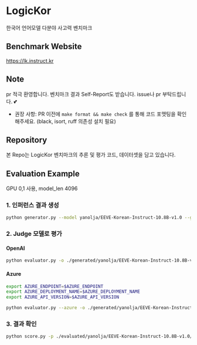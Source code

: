 # LogicKor

한국어 언어모델 다분야 사고력 벤치마크

## Benchmark Website

<https://lk.instruct.kr>

## Note

pr 적극 환영합니다.
벤치마크 결과 Self-Report도 받습니다. issue나 pr 부탁드립니다. 💕
* 권장 사항: PR 이전에 `make format && make check` 를 통해 코드 포맷팅을 확인해주세요. (black, isort, ruff 의존성 설치 필요)

## Repository

본 Repo는 LogicKor 벤치마크의 추론 및 평가 코드, 데이터셋을 담고 있습니다.

## Evaluation Example

GPU 0,1 사용, model_len 4096

### 1. 인퍼런스 결과 생성

```bash
python generator.py --model yanolja/EEVE-Korean-Instruct-10.8B-v1.0 --gpu_devices 0,1 --model_len 4096
```

### 2. Judge 모델로 평가

#### OpenAI

```bash
python evaluator.py -o ./generated/yanolja/EEVE-Korean-Instruct-10.8B-v1.0 -k sk-somethingsomething -t 30
```

#### Azure

```bash
export AZURE_ENDPOINT=$AZURE_ENDPOINT
export AZURE_DEPLOYMENT_NAME=$AZURE_DEPLOYMENT_NAME
export AZURE_API_VERSION=$AZURE_API_VERSION

python evaluator.py --azure -o ./generated/yanolja/EEVE-Korean-Instruct-10.8B-v1.0 -k sk-somethingsomething -t 30
```

### 3. 결과 확인

```bash
python score.py -p ./evaluated/yanolja/EEVE-Korean-Instruct-10.8B-v1.0/default.jsonl
```
